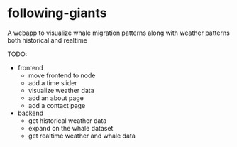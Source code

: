 # following-giants
A webapp to visualize whale migration patterns along with weather patterns both historical and realtime


TODO:
- frontend
    - move frontend to node
    - add a time slider 
    - visualize weather data
    - add an about page
    - add a contact page
- backend
    - get historical weather data
    - expand on the whale dataset 
    - get realtime weather and whale data
